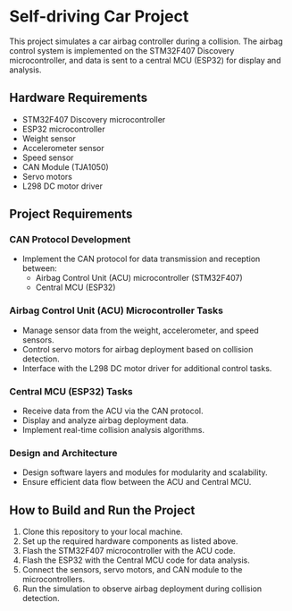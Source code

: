 # Self-driving Car Project

This project simulates a car airbag controller during a collision. The airbag control system is implemented on the STM32F407 Discovery microcontroller, and data is sent to a central MCU (ESP32) for display and analysis.

## Hardware Requirements
- STM32F407 Discovery microcontroller
- ESP32 microcontroller
- Weight sensor
- Accelerometer sensor
- Speed sensor
- CAN Module (TJA1050)
- Servo motors
- L298 DC motor driver

## Project Requirements

### CAN Protocol Development
- Implement the CAN protocol for data transmission and reception between:
  - Airbag Control Unit (ACU) microcontroller (STM32F407)
  - Central MCU (ESP32)

### Airbag Control Unit (ACU) Microcontroller Tasks
- Manage sensor data from the weight, accelerometer, and speed sensors.
- Control servo motors for airbag deployment based on collision detection.
- Interface with the L298 DC motor driver for additional control tasks.

### Central MCU (ESP32) Tasks
- Receive data from the ACU via the CAN protocol.
- Display and analyze airbag deployment data.
- Implement real-time collision analysis algorithms.

### Design and Architecture
- Design software layers and modules for modularity and scalability.
- Ensure efficient data flow between the ACU and Central MCU.

## How to Build and Run the Project
1. Clone this repository to your local machine.
2. Set up the required hardware components as listed above.
3. Flash the STM32F407 microcontroller with the ACU code.
4. Flash the ESP32 with the Central MCU code for data analysis.
5. Connect the sensors, servo motors, and CAN module to the microcontrollers.
6. Run the simulation to observe airbag deployment during collision detection.

